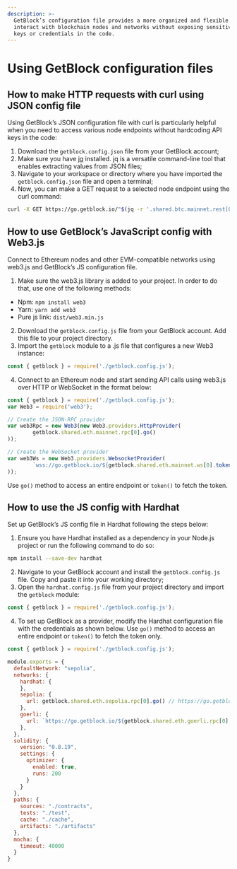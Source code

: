 ```yaml
---
description: >-
  GetBlock’s configuration file provides a more organized and flexible way to
  interact with blockchain nodes and networks without exposing sensitive API
  keys or credentials in the code.
---
```


# Using GetBlock configuration files

## How to make HTTP requests with curl using JSON config file

Using GetBlock’s JSON configuration file with curl is particularly helpful when you need to access various node endpoints without hardcoding API keys in the code:

1. Download the `getblock.config.json` file from your GetBlock account;
2. Make sure you have [jq](https://jqlang.github.io/jq/download/) installed. jq is a versatile command-line tool that enables extracting values from JSON files;
3. Navigate to your workspace or directory where you have imported the `getblock.config.json` file and open a terminal;
4. Now, you can make a GET request to a selected node endpoint using the curl command:

```bash
curl -X GET https://go.getblock.io/"$(jq -r '.shared.btc.mainnet.rest[0]' getblock.config.json)"/rest/chaininfo.json
```

## How to use GetBlock’s JavaScript config with Web3.js

Connect to Ethereum nodes and other EVM-compatible networks using web3.js and GetBlock’s JS configuration file.

1. Make sure the web3.js library is added to your project. In order to do that, use one of the following methods:

* Npm: `npm install web3`
* Yarn: `yarn add web3`
* Pure js link: `dist/web3.min.js`

2. Download the `getblock.config.js` file from your GetBlock account. Add this file to your project directory.
3. Import the `getblock` module to a .js file that configures a new Web3 instance:

```javascript
const { getblock } = require('./getblock.config.js');
```

4. Connect to an Ethereum node and start sending API calls using web3.js over HTTP or WebSocket in the format below:

```javascript
const { getblock } = require('./getblock.config.js');
var Web3 = require('web3');

// Create the JSON-RPC provider
var web3Rpc = new Web3(new Web3.providers.HttpProvider(
        getblock.shared.eth.mainnet.rpc[0].go()
));

// Create the WebSocket provider
var web3Ws = new Web3.providers.WebsocketProvider(
        `wss://go.getblock.io/${getblock.shared.eth.mainnet.ws[0].token()}`
));
```

Use `go()` method to access an entire endpoint or `token()` to fetch the token.

## How to use the JS config with Hardhat

Set up GetBlock’s JS config file in Hardhat following the steps below:

1. Ensure you have Hardhat installed as a dependency in your Node.js project or run the following command to do so:

```bash
npm install --save-dev hardhat
```

2. Navigate to your GetBlock account and install the `getblock.config.js` file. Copy and paste it into your working directory;
3. Open the `hardhat.config.js` file from your project directory and import the `getblock` module:

```javascript
const { getblock } = require('./getblock.config.js');
```

4. To set up GetBlock as a provider, modify the Hardhat configuration file with the credentials as shown below. Use `go()` method to access an entire endpoint or `token()` to fetch the token only.

```javascript
const { getblock } = require('./getblock.config.js'); 

module.exports = {
  defaultNetwork: "sepolia",
  networks: {
    hardhat: {
    },
    sepolia: {
      url: getblock.shared.eth.sepolia.rpc[0].go() // https://go.getblock.io/<ACCESS-TOKEN>/
    },
    goerli: {
      url: `https://go.getblock.io/${getblock.shared.eth.goerli.rpc[0].token()}` // <ACCESS-TOKEN>
    },
  },
  solidity: {
    version: "0.8.19",
    settings: {
      optimizer: {
        enabled: true,
        runs: 200
      }
    }
  },
  paths: {
    sources: "./contracts",
    tests: "./test",
    cache: "./cache",
    artifacts: "./artifacts"
  },
  mocha: {
    timeout: 40000
  }
}
```
